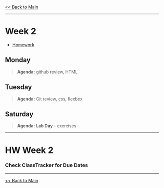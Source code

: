 [<< Back to Main](../README.md)

---

# Week 2
- [Homework](#hw-week-2)

## Monday
> **Agenda:** github review, HTML

## Tuesday
> **Agenda:** Git review, css, flexbox

## Saturday
> **Agenda:** **Lab Day** - exercises
---
# HW Week 2
### Check ClassTracker for Due Dates


---
[<< Back to Main](../README.md)
